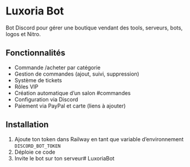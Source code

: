 # Luxoria Bot

Bot Discord pour gérer une boutique vendant des tools, serveurs, bots, logos et Nitro.

## Fonctionnalités

- Commande /acheter par catégorie
- Gestion de commandes (ajout, suivi, suppression)
- Système de tickets
- Rôles VIP
- Création automatique d’un salon #commandes
- Configuration via Discord
- Paiement via PayPal et carte (liens à ajouter)

## Installation

1. Ajoute ton token dans Railway en tant que variable d’environnement `DISCORD_BOT_TOKEN`
2. Déploie ce code
3. Invite le bot sur ton serveur#   L u x o r i a B o t  
 